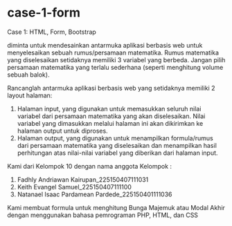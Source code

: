 # case-1-form

Case 1: HTML, Form, Bootstrap

diminta untuk mendesainkan antarmuka aplikasi berbasis web untuk menyelesaikan sebuah rumus/persamaan matematika. Rumus matematika yang diselesaikan setidaknya memiliki 3 variabel yang berbeda. Jangan pilih persamaan matematika yang terlalu sederhana (seperti menghitung volume sebuah balok). 

Rancanglah antarmuka aplikasi berbasis web yang setidaknya memiliki 2 layout
halaman:
1. Halaman input, yang digunakan untuk memasukkan seluruh nilai variabel dari persamaan matematika yang akan diselesaikan. Nilai variabel yang dimasukkan melalui halaman ini akan dikirimkan ke halaman output untuk diproses.
2. Halaman output, yang digunakan untuk menampilkan formula/rumus dari persamaan matematika yang diselesaikan dan menampilkan hasil perhitungan atas nilai-nilai variabel yang diberikan dari halaman input.

Kami dari Kelompok 10 dengan nama anggota Kelompok :

1. Fadhly Andriawan Kairupan_225150407111031
2. Keith Evangel Samuel_225150407111100
3. Natanael Isaac Pardamean Pardede_225150401111036

Kami membuat formula untuk menghitung Bunga Majemuk atau Modal Akhir dengan menggunakan bahasa pemrograman PHP, HTML, dan CSS
